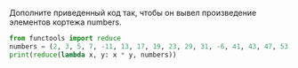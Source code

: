 Дополните приведенный код так, чтобы он вывел произведение элементов кортежа numbers.

```python
from functools import reduce
numbers = (2, 3, 5, 7, -11, 13, 17, 19, 23, 29, 31, -6, 41, 43, 47, 53, 59, 61, -96, 71, 1000, -1)
print(reduce(lambda x, y: x * y, numbers))
```